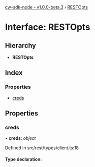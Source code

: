 [cw-sdk-node - v1.0.0-beta.3](../README.md) › [RESTOpts](restopts.md)

# Interface: RESTOpts

## Hierarchy

* **RESTOpts**

## Index

### Properties

* [creds](restopts.md#creds)

## Properties

###  creds

• **creds**: *object*

Defined in src/rest/types/client.ts:18

#### Type declaration:
